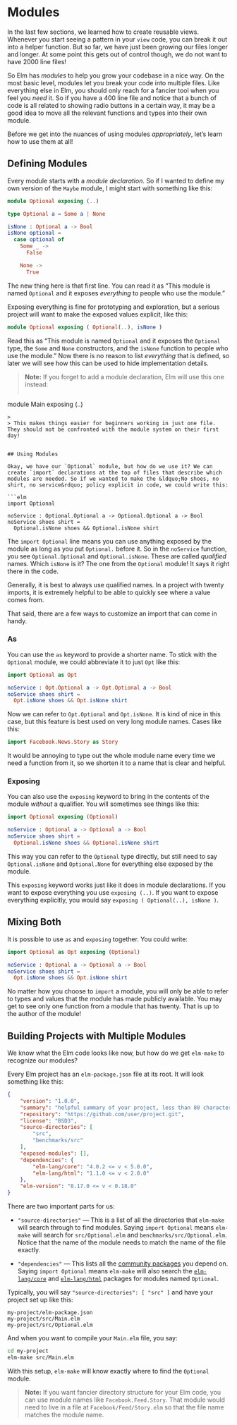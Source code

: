 
# Modules

In the last few sections, we learned how to create reusable views. Whenever you start seeing a pattern in your `view` code, you can break it out into a helper function. But so far, we have just been growing our files longer and longer. At some point this gets out of control though, we do not want to have 2000 line files!

So Elm has *modules* to help you grow your codebase in a nice way. On the most basic level, modules let you break your code into multiple files. Like everything else in Elm, you should only reach for a fancier tool when you feel you *need* it. So if you have a 400 line file and notice that a bunch of code is all related to showing radio buttons in a certain way, it may be a good idea to move all the relevant functions and types into their own module.

Before we get into the nuances of using modules *appropriately*, let&rsquo;s learn how to use them at all!


## Defining Modules

Every module starts with a *module declaration*. So if I wanted to define my own version of the `Maybe` module, I might start with something like this:

```elm
module Optional exposing (..)

type Optional a = Some a | None

isNone : Optional a -> Bool
isNone optional =
  case optional of
    Some _ ->
      False

    None ->
      True
```

The new thing here is that first line. You can read it as &ldquo;This module is named `Optional` and it exposes *everything* to people who use the module.&rdquo;

Exposing everything is fine for prototyping and exploration, but a serious project will want to make the exposed values explicit, like this:

```elm
module Optional exposing ( Optional(..), isNone )
```

Read this as &ldquo;This module is named `Optional` and it exposes the `Optional` type, the `Some` and `None` constructors, and the `isNone` function to people who use the module.&rdquo; Now there is no reason to list *everything* that is defined, so later we will see how this can be used to hide implementation details.

> **Note:** If you forget to add a module declaration, Elm will use this one instead:
>
>```elm
module Main exposing (..)
```
>
> This makes things easier for beginners working in just one file. They should not be confronted with the module system on their first day!


## Using Modules

Okay, we have our `Optional` module, but how do we use it? We can create `import` declarations at the top of files that describe which modules are needed. So if we wanted to make the &ldquo;No shoes, no shirt, no service&rdquo; policy explicit in code, we could write this:

```elm
import Optional

noService : Optional.Optional a -> Optional.Optional a -> Bool
noService shoes shirt =
  Optional.isNone shoes && Optional.isNone shirt
```

The `import Optional` line means you can use anything exposed by the module as long as you put `Optional.` before it. So in the `noService` function, you see `Optional.Optional` and `Optional.isNone`. These are called *qualified* names. Which `isNone` is it? The one from the `Optional` module! It says it right there in the code.

Generally, it is best to always use qualified names. In a project with twenty imports, it is extremely helpful to be able to quickly see where a value comes from.

That said, there are a few ways to customize an import that can come in handy.


### As

You can use the `as` keyword to provide a shorter name. To stick with the `Optional` module, we could abbreviate it to just `Opt` like this:

```elm
import Optional as Opt

noService : Opt.Optional a -> Opt.Optional a -> Bool
noService shoes shirt =
  Opt.isNone shoes && Opt.isNone shirt
```

Now we can refer to `Opt.Optional` and `Opt.isNone`. It is kind of nice in this case, but this feature is best used on very long module names. Cases like this:

```elm
import Facebook.News.Story as Story
```

It would be annoying to type out the whole module name every time we need a function from it, so we shorten it to a name that is clear and helpful.


### Exposing

You can also use the `exposing` keyword to bring in the contents of the module *without* a qualifier. You will sometimes see things like this:

```elm
import Optional exposing (Optional)

noService : Optional a -> Optional a -> Bool
noService shoes shirt =
  Optional.isNone shoes && Optional.isNone shirt
```

This way you can refer to the `Optional` type directly, but still need to say `Optional.isNone` and `Optional.None` for everything else exposed by the module.

This `exposing` keyword works just like it does in module declarations. If you want to expose everything you use `exposing (..)`. If you want to expose everything explicitly, you would say `exposing ( Optional(..), isNone )`.


## Mixing Both

It is possible to use `as` and `exposing` together. You could write:

```elm
import Optional as Opt exposing (Optional)

noService : Optional a -> Optional a -> Bool
noService shoes shirt =
  Opt.isNone shoes && Opt.isNone shirt
```

No matter how you choose to `import` a module, you will only be able to refer to types and values that the module has made publicly available. You may get to see only one function from a module that has twenty. That is up to the author of the module!


## Building Projects with Multiple Modules

We know what the Elm code looks like now, but how do we get `elm-make` to recognize our modules?

Every Elm project has an `elm-package.json` file at its root. It will look something like this:

```json
{
    "version": "1.0.0",
    "summary": "helpful summary of your project, less than 80 characters",
    "repository": "https://github.com/user/project.git",
    "license": "BSD3",
    "source-directories": [
        "src",
        "benchmarks/src"
    ],
    "exposed-modules": [],
    "dependencies": {
        "elm-lang/core": "4.0.2 <= v < 5.0.0",
        "elm-lang/html": "1.1.0 <= v < 2.0.0"
    },
    "elm-version": "0.17.0 <= v < 0.18.0"
}
```

There are two important parts for us:

  - `"source-directories"` &mdash; This is a list of all the directories that `elm-make` will search through to find modules. Saying `import Optional` means `elm-make` will search for `src/Optional.elm` and `benchmarks/src/Optional.elm`. Notice that the name of the module needs to match the name of the file exactly.

  - `"dependencies"` &mdash; This lists all the [community packages](https://package.elm-lang.org/) you depend on. Saying `import Optional` means `elm-make` will also search the [`elm-lang/core`](https://package.elm-lang.org/packages/elm-lang/core/latest/) and [`elm-lang/html`](https://package.elm-lang.org/packages/elm-lang/html/latest/) packages for modules named `Optional`.

Typically, you will say `"source-directories": [ "src" ]` and have your project set up like this:

```
my-project/elm-package.json
my-project/src/Main.elm
my-project/src/Optional.elm
```

And when you want to compile your `Main.elm` file, you say:

```bash
cd my-project
elm-make src/Main.elm
```

With this setup, `elm-make` will know exactly where to find the `Optional` module.

> **Note:** If you want fancier directory structure for your Elm code, you can use module names like `Facebook.Feed.Story`. That module would need to live in a file at `Facebook/Feed/Story.elm` so that the file name matches the module name.
